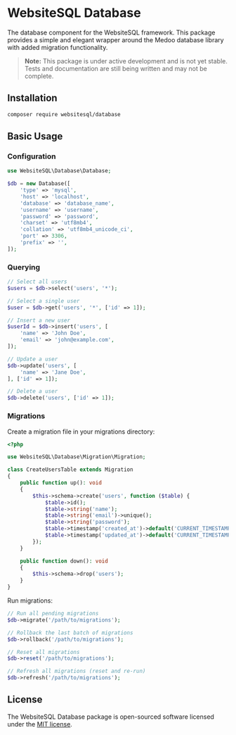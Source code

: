 # WebsiteSQL Database

The database component for the WebsiteSQL framework. This package provides a simple and elegant wrapper around the Medoo database library with added migration functionality.

> **Note:** This package is under active development and is not yet stable. Tests and documentation are still being written and may not be complete.

## Installation

```bash
composer require websitesql/database
```

## Basic Usage

### Configuration

```php
use WebsiteSQL\Database\Database;

$db = new Database([
    'type' => 'mysql',
    'host' => 'localhost',
    'database' => 'database_name',
    'username' => 'username',
    'password' => 'password',
    'charset' => 'utf8mb4',
    'collation' => 'utf8mb4_unicode_ci',
    'port' => 3306,
    'prefix' => '',
]);
```

### Querying

```php
// Select all users
$users = $db->select('users', '*');

// Select a single user
$user = $db->get('users', '*', ['id' => 1]);

// Insert a new user
$userId = $db->insert('users', [
    'name' => 'John Doe',
    'email' => 'john@example.com',
]);

// Update a user
$db->update('users', [
    'name' => 'Jane Doe',
], ['id' => 1]);

// Delete a user
$db->delete('users', ['id' => 1]);
```

### Migrations

Create a migration file in your migrations directory:

```php
<?php

use WebsiteSQL\Database\Migration\Migration;

class CreateUsersTable extends Migration
{
    public function up(): void
    {
        $this->schema->create('users', function ($table) {
            $table->id();
            $table->string('name');
            $table->string('email')->unique();
            $table->string('password');
            $table->timestamp('created_at')->default('CURRENT_TIMESTAMP');
            $table->timestamp('updated_at')->default('CURRENT_TIMESTAMP');
        });
    }

    public function down(): void
    {
        $this->schema->drop('users');
    }
}
```

Run migrations:

```php
// Run all pending migrations
$db->migrate('/path/to/migrations');

// Rollback the last batch of migrations
$db->rollback('/path/to/migrations');

// Reset all migrations
$db->reset('/path/to/migrations');

// Refresh all migrations (reset and re-run)
$db->refresh('/path/to/migrations');
```

## License

The WebsiteSQL Database package is open-sourced software licensed under the [MIT license](LICENSE).
